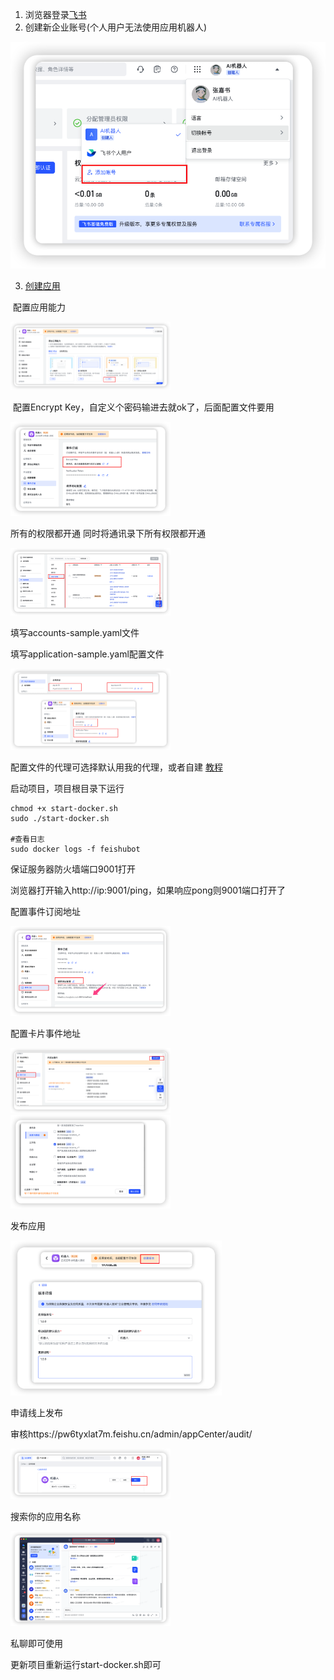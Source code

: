 1. 浏览器登录[飞书](https://aiw8qncwo9a.feishu.cn/accounts/page/login?redirect_uri=https%3A%2F%2Faiw8qncwo9a.feishu.cn%2Fadmin%2Findex&app_id=13)
2. 创建新企业账号(个人用户无法使用应用机器人) 

![image-20230623033930446](./assets/image-20230623033930446.png)

3. [创建应用](https://open.feishu.cn/app?lang=zh-CN)

​		配置应用能力

<img src="./assets/image-20230623033948491.png" alt="image-20230623033948491" style="zoom:25%;" />

​	配置Encrypt Key，自定义个密码输进去就ok了，后面配置文件要用

<img src="./assets/image-20230623034003565.png" alt="image-20230623034003565" style="zoom:25%;" />

所有的权限都开通
同时将通讯录下所有权限都开通

<img src="./assets/image-20230623034018518.png" alt="image-20230623034018518" style="zoom:25%;" />

填写accounts-sample.yaml文件

填写application-sample.yaml配置文件

<img src="./assets/image-20230623034037529.png" alt="image-20230623034037529" style="zoom:25%;" />



配置文件的代理可选择默认用我的代理，或者自建 [教程](https://github.com/linweiyuan/go-chatgpt-api)

启动项目，项目根目录下运行

```shell
chmod +x start-docker.sh
sudo ./start-docker.sh

#查看日志
sudo docker logs -f feishubot
```

保证服务器防火墙端口9001打开

浏览器打开输入http://ip:9001/ping，如果响应pong则9001端口打开了



配置事件订阅地址

<img src="./assets/image-20230623034053296.png" alt="image-20230623034053296" style="zoom:25%;" />

配置卡片事件地址

<img src="./assets/image-20230623034110515.png" alt="image-20230623034110515" style="zoom:25%;" />



<img src="./assets/image-20230623034121825.png" alt="image-20230623034121825" style="zoom:25%;" />

发布应用

<img src="./assets/image-20230623034141206.png" alt="image-20230623034141206" style="zoom:33%;" />



申请线上发布

审核https://pw6tyxlat7m.feishu.cn/admin/appCenter/audit/

<img src="./assets/image-20230623034154112.png" alt="image-20230623034154112" style="zoom:25%;" />

搜索你的应用名称

<img src="./assets/image-20230623034214490.png" alt="image-20230623034214490" style="zoom:25%;" />

私聊即可使用



更新项目重新运行start-docker.sh即可